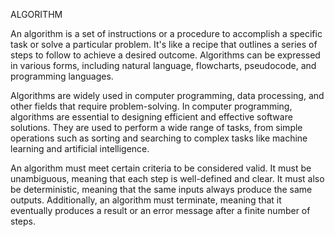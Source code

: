 ALGORITHM

An algorithm is a set of instructions or a procedure to accomplish a specific task or solve a particular problem. It's like a recipe that outlines a series of steps to follow to achieve a desired outcome. Algorithms can be expressed in various forms, including natural language, flowcharts, pseudocode, and programming languages.

Algorithms are widely used in computer programming, data processing, and other fields that require problem-solving. In computer programming, algorithms are essential to designing efficient and effective software solutions. They are used to perform a wide range of tasks, from simple operations such as sorting and searching to complex tasks like machine learning and artificial intelligence.

An algorithm must meet certain criteria to be considered valid. It must be unambiguous, meaning that each step is well-defined and clear. It must also be deterministic, meaning that the same inputs always produce the same outputs. Additionally, an algorithm must terminate, meaning that it eventually produces a result or an error message after a finite number of steps.




